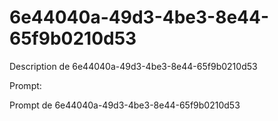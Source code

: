 # 6e44040a-49d3-4be3-8e44-65f9b0210d53

Description de 6e44040a-49d3-4be3-8e44-65f9b0210d53

Prompt:

Prompt de 6e44040a-49d3-4be3-8e44-65f9b0210d53